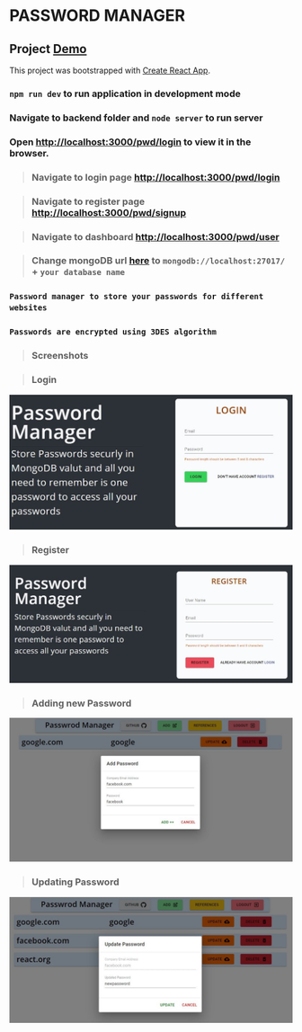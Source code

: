 # PASSWORD MANAGER

## Project [Demo](https://youtu.be/8sV6gjrHeik)

This project was bootstrapped with [Create React App](https://github.com/facebook/create-react-app).

### `npm run dev` to run application in development mode

### Navigate to backend folder and ` node server ` to run server

### Open [http://localhost:3000/pwd/login](http://localhost:3000/pwd/login) to view it in the browser.

> ### Navigate to login page [http://localhost:3000/pwd/login](http://localhost:3000/pwd/login)

> ### Navigate to register page [http://localhost:3000/pwd/signup](http://localhost:3000/pwd/signup)

> ### Navigate to dashboard [http://localhost:3000/pwd/user](http://localhost:3000/pwd/user)

> ### Change mongoDB url [here](https://github.com/NaveenKumarReddyK/password-manager/blob/b6452283e75d28af35b9a4922771f3f01b17963a/Backend/Server.js#L21) to ` mongodb://localhost:27017/ ` + ` your database name `


### ` Password manager to store your passwords for different websites `
### ` Passwords are encrypted using 3DES algorithm ` 

> ### Screenshots

> ### Login
![Login page](https://github.com/NaveenKumarReddyK/password-manager/blob/master/Screenshots/Login%20Page.jpg)

> ### Register
![Register page](https://github.com/NaveenKumarReddyK/password-manager/blob/master/Screenshots/Register%20Page.jpg)

> ### Adding new Password
![Adding new Password](https://github.com/NaveenKumarReddyK/password-manager/blob/master/Screenshots/Adding%20New%20Password.jpg)

> ### Updating Password
![Updating Password](https://github.com/NaveenKumarReddyK/password-manager/blob/master/Screenshots/updating%20password.jpg)
